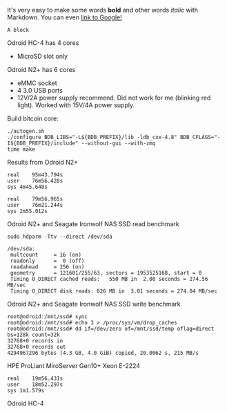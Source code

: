 It's very easy to make some words **bold** and other words *italic* with Markdown. You can even [link to Google!](http://google.com)

```
A block
```

Odroid HC-4 has 4 cores
 - MicroSD slot only

Odroid N2+ has 6 cores
 - eMMC socket
 - 4 3.0 USB ports
 - 12V/2A power supply recommend.  Did not work for me (blinking red light).  Worked with 15V/4A power supply.

Build bitcoin core:
```
./autogen.sh
./configure BDB_LIBS="-L${BDB_PREFIX}/lib -ldb_cxx-4.8" BDB_CFLAGS="-I${BDB_PREFIX}/include" --without-gui --with-zmq
time make
```
Results from Odroid N2+
```
real	95m43.794s
user	76m56.428s
sys	4m45.648s

real	79m56.965s
user	76m21.244s
sys	2m55.012s
```

Odroid N2+ and Seagate Ironwolf NAS SSD read benchmark
```
sudo hdparm -Ttv --direct /dev/sda

/dev/sda:
 multcount     = 16 (on)
 readonly      =  0 (off)
 readahead     = 256 (on)
 geometry      = 121601/255/63, sectors = 1953525168, start = 0
 Timing O_DIRECT cached reads:   550 MB in  2.00 seconds = 274.56 MB/sec
 Timing O_DIRECT disk reads: 826 MB in  3.01 seconds = 274.84 MB/sec
 ```
 
 Odroid N2+ and Seagate Ironwolf NAS SSD write benchmark
 ```
root@odroid:/mnt/ssd# sync
root@odroid:/mnt/ssd# echo 3 > /proc/sys/vm/drop_caches
root@odroid:/mnt/ssd# dd if=/dev/zero of=/mnt/ssd/temp oflag=direct bs=128k count=32k
32768+0 records in
32768+0 records out
4294967296 bytes (4.3 GB, 4.0 GiB) copied, 20.0062 s, 215 MB/s
```

HPE ProLiant MiroServer Gen10+ Xeon E-2224
```
real	19m56.431s
user	18m52.297s
sys	1m1.579s
```


Odroid HC-4
